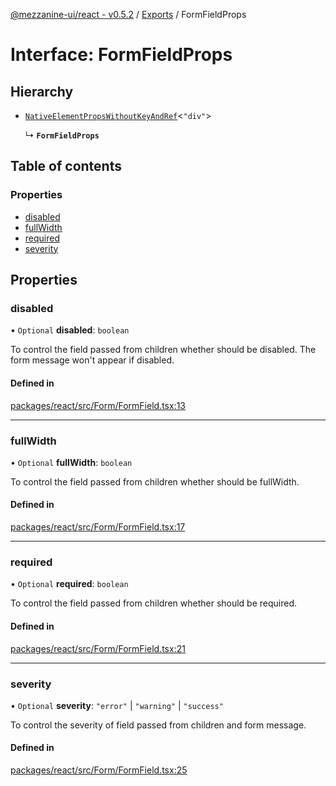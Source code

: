 [@mezzanine-ui/react - v0.5.2](../README.md) / [Exports](../modules.md) / FormFieldProps

# Interface: FormFieldProps

## Hierarchy

- [`NativeElementPropsWithoutKeyAndRef`](../modules.md#nativeelementpropswithoutkeyandref)<``"div"``\>

  ↳ **`FormFieldProps`**

## Table of contents

### Properties

- [disabled](formfieldprops.md#disabled)
- [fullWidth](formfieldprops.md#fullwidth)
- [required](formfieldprops.md#required)
- [severity](formfieldprops.md#severity)

## Properties

### disabled

• `Optional` **disabled**: `boolean`

To control the field passed from children whether should be disabled.
The form message won't appear if disabled.

#### Defined in

[packages/react/src/Form/FormField.tsx:13](https://github.com/Mezzanine-UI/mezzanine/blob/83e0173/packages/react/src/Form/FormField.tsx#L13)

___

### fullWidth

• `Optional` **fullWidth**: `boolean`

To control the field passed from children whether should be fullWidth.

#### Defined in

[packages/react/src/Form/FormField.tsx:17](https://github.com/Mezzanine-UI/mezzanine/blob/83e0173/packages/react/src/Form/FormField.tsx#L17)

___

### required

• `Optional` **required**: `boolean`

To control the field passed from children whether should be required.

#### Defined in

[packages/react/src/Form/FormField.tsx:21](https://github.com/Mezzanine-UI/mezzanine/blob/83e0173/packages/react/src/Form/FormField.tsx#L21)

___

### severity

• `Optional` **severity**: ``"error"`` \| ``"warning"`` \| ``"success"``

To control the severity of field passed from children and form message.

#### Defined in

[packages/react/src/Form/FormField.tsx:25](https://github.com/Mezzanine-UI/mezzanine/blob/83e0173/packages/react/src/Form/FormField.tsx#L25)
